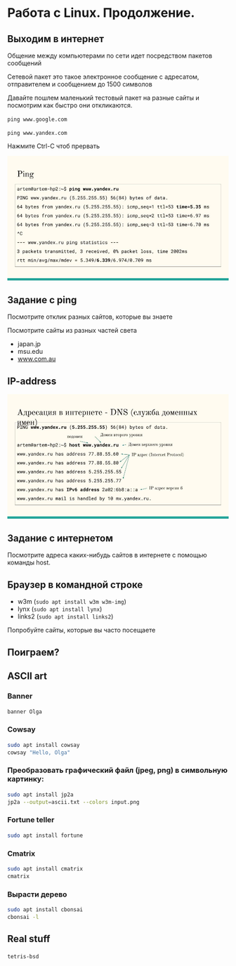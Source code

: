 # Работа с Linux. Продолжение.

## Выходим в интернет

Общение между компьютерами по сети идет посредством пакетов сообщений

Сетевой пакет это такое электронное сообщение с адресатом, отправителем и сообщением до 1500 символов

Давайте пошлем маленький тестовый пакет на разные сайты и посмотрим как быстро они откликаются.

`ping www.google.com`

`ping www.yandex.com`

Нажмите Ctrl-C чтоб прервать

![it3-linux-net1.jpg](../img/it3-linux-net1.jpg)

## Задание с ping

Посмотрите отклик разных сайтов, которые вы знаете

Посмотрите сайты из разных частей света

* japan.jp
* msu.edu
* www.com.au


## IP-address

![it3-linux-net2.jpg](../img/it3-linux-net2.jpg)

## Задание с интернетом

Посмотрите адреса каких-нибудь сайтов в интернете с помощью команды host.

## Браузер в командной строке

* w3m (`sudo apt install w3m w3m-img`)
* lynx (`sudo apt install lynx`)
* links2 (`sudo apt install links2`)

Попробуйте сайты, которые вы часто посещаете



## Поиграем?

## ASCII art

### Banner

`banner Olga`

### Cowsay

```bash
sudo apt install cowsay
cowsay "Hello, Olga"
```

### Преобразовать графический файл (jpeg, png) в символьную картинку:

```bash
sudo apt install jp2a
jp2a --output=ascii.txt --colors input.png
```
### Fortune teller

```bash
sudo apt install fortune
```

### Cmatrix

```bash
sudo apt install cmatrix
cmatrix
```

### Вырасти дерево

```bash
sudo apt install cbonsai
cbonsai -l
```

## Real stuff

`tetris-bsd`

